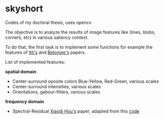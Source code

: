 # skyshort
Codes of my doctoral thesis, uses opencv

The objective is to analyze the results of image features like (lines, blobs, corners, etc) in various saliency context.

To do that, the first task is to implement some functions for example the features of [Itti's](http://ilab.usc.edu/publications/doc/Itti_etal98pami.pdf) and [Belongie's](http://www.rod.goodman.name/pdf/RG.Paper.CP66.pdf) papers.

List of implemented features:

**spatial domain**
- Center-surround oposite colors Blue-Yellow, Red-Green, various scales
- Center-surround intensities, various scales
- Orientations, gabour-filters, various scales

**frequency domain**
- Spectral-Residual [Xiaodi Hou's](http://www.klab.caltech.edu/~xhou/papers/cvpr07.pdf) paper, adapted from this [code](https://github.com/Itseez/opencv_contrib/blob/master/modules/saliency/src/staticSaliencySpectralResidual.cpp)
